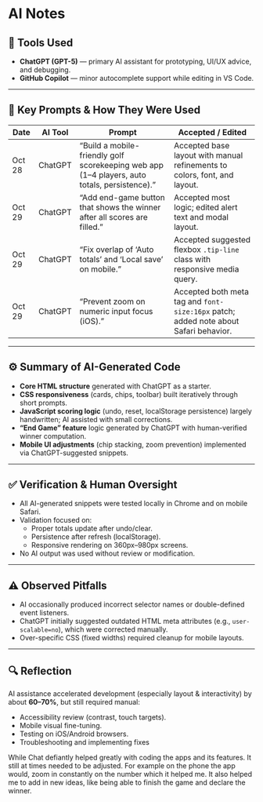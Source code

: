 # AI Notes

## 🧠 Tools Used
- **ChatGPT (GPT-5)** — primary AI assistant for prototyping, UI/UX advice, and debugging.
- **GitHub Copilot** — minor autocomplete support while editing in VS Code.

---

## 💬 Key Prompts & How They Were Used

| Date | AI Tool | Prompt | Accepted / Edited |
|------|----------|---------|-------------------|
| Oct 28 | ChatGPT | “Build a mobile-friendly golf scorekeeping web app (1–4 players, auto totals, persistence).” | Accepted base layout with manual refinements to colors, font, and layout. |
| Oct 29 | ChatGPT | “Add end-game button that shows the winner after all scores are filled.” | Accepted most logic; edited alert text and modal layout. |
| Oct 29 | ChatGPT | “Fix overlap of ‘Auto totals’ and ‘Local save’ on mobile.” | Accepted suggested flexbox `.tip-line` class with responsive media query. |
| Oct 29 | ChatGPT | “Prevent zoom on numeric input focus (iOS).” | Accepted both meta tag and `font-size:16px` patch; added note about Safari behavior. |

---

## ⚙️ Summary of AI-Generated Code
- **Core HTML structure** generated with ChatGPT as a starter.
- **CSS responsiveness** (cards, chips, toolbar) built iteratively through short prompts.
- **JavaScript scoring logic** (undo, reset, localStorage persistence) largely handwritten; AI assisted with small corrections.
- **“End Game” feature** logic generated by ChatGPT with human-verified winner computation.
- **Mobile UI adjustments** (chip stacking, zoom prevention) implemented via ChatGPT-suggested snippets.

---

## ✅ Verification & Human Oversight
- All AI-generated snippets were tested locally in Chrome and on mobile Safari.
- Validation focused on:
  - Proper totals update after undo/clear.
  - Persistence after refresh (localStorage).
  - Responsive rendering on 360px–980px screens.
- No AI output was used without review or modification.

---

## ⚠️ Observed Pitfalls
- AI occasionally produced incorrect selector names or double-defined event listeners.
- ChatGPT initially suggested outdated HTML meta attributes (e.g., `user-scalable=no`), which were corrected manually.
- Over-specific CSS (fixed widths) required cleanup for mobile layouts.

---

## 🔍 Reflection
AI assistance accelerated development (especially layout & interactivity) by about **60–70%**, but still required manual:
- Accessibility review (contrast, touch targets).
- Mobile visual fine-tuning.
- Testing on iOS/Android browsers.
- Troubleshooting and implementing fixes

While Chat defiantly helped greatly with coding the apps and its features. It still at times needed to be adjusted. For example on the phone the app would, zoom in constantly on the number which it helped me. It also helped me to add in new ideas, like being able to finish the game and declare the winner.
